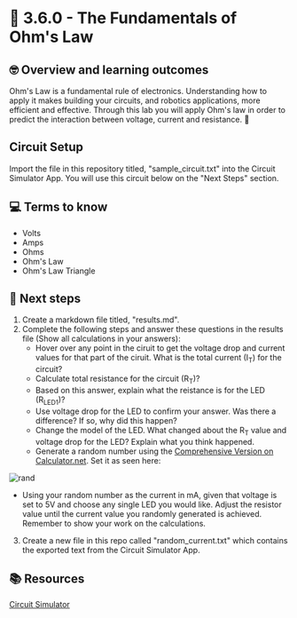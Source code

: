 # :robot: 3.6.0 - The Fundamentals of Ohm's Law

## 🤓 Overview and learning outcomes 

Ohm's Law is a fundamental rule of electronics.  Understanding how to apply it makes building your circuits, and robotics applications, more efficient and effective.  Through this lab you will apply Ohm's law in order to predict the interaction between voltage, current and resistance. 🚀

## Circuit Setup

Import the file in this repository titled, "sample_circuit.txt" into the Circuit Simulator App.  You will use this circuit below on the "Next Steps" section.

## 💻 Terms to know

- Volts
- Amps
- Ohms
- Ohm's Law
- Ohm's Law Triangle

## 📝 Next steps

1. Create a markdown file titled, "results.md".
2. Complete the following steps and answer these questions in the results file (Show all calculations in your answers):
    - Hover over any point in the ciruit to get the voltage drop and current values for that part of the ciruit.  What is the total current (I<sub>T</sub>) for the circuit?
    - Calculate total resistance for the circuit (R<sub>T</sub>)?
    - Based on this answer, explain what the reistance is for the LED (R<sub>LED1</sub>)?
    - Use voltage drop for the LED to confirm your answer.  Was there a difference?  If so, why did this happen?
    - Change the model of the LED.  What changed about the R<sub>T</sub> value and voltage drop for the LED?  Explain what you think happened.
    - Generate a random number using the [Comprehensive Version on Calculator.net](https://www.calculator.net/random-number-generator.html?clower=3.5&cupper=9.5&cnums=1&cdup=y&csort=n&cnumt=d&cprec=2&ctype=2&s=52404.5677&submit1=Generate#comprehensive).  Set it as seen here:

![rand](https://user-images.githubusercontent.com/22602103/138300025-4a418ac8-6488-488e-b902-e14298d5292b.PNG)

   - Using your random number as the current in mA, given that voltage is set to 5V and choose any single LED you would like.  Adjust the resistor value until the current value  you randomly generated is achieved.  Remember to show your work on the calculations. 
3. Create a new file in this repo called "random_current.txt" which contains the exported text from the Circuit Simulator App.

## 📚  Resources 

[Circuit Simulator](https://thumbsdb.herokuapp.com/circuit/)
